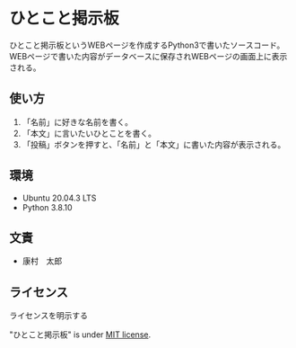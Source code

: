 # ひとこと掲示板

ひとこと掲示板というWEBページを作成するPython3で書いたソースコード。
WEBページで書いた内容がデータベースに保存されWEBページの画面上に表示される。


## 使い方

1. 「名前」に好きな名前を書く。
2. 「本文」に言いたいひとことを書く。
3. 「投稿」ボタンを押すと、「名前」と「本文」に書いた内容が表示される。


## 環境

* Ubuntu 20.04.3 LTS
* Python 3.8.10


## 文責

* 康村　太郎


## ライセンス

ライセンスを明示する

"ひとこと掲示板" is under [MIT license](https://en.wikipedia.org/wiki/MIT_License).

